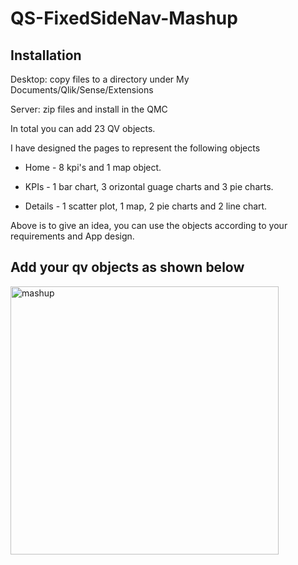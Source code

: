 # QS-FixedSideNav-Mashup

## Installation

Desktop: copy files to a directory under My Documents/Qlik/Sense/Extensions

Server: zip files and install in the QMC


In total you can add 23 QV objects.

I have designed the pages to represent the following objects

* Home - 8 kpi's and 1 map object.

* KPIs - 1 bar chart, 3 orizontal guage charts and 3 pie charts.

* Details - 1 scatter plot, 1 map, 2 pie charts and 2 line chart.

Above is to give an idea, you can use the objects according to your requirements and App design.


## Add your qv objects as shown below

<img width="429" alt="mashup" src="https://user-images.githubusercontent.com/45965007/50148245-e40b7800-02af-11e9-91bf-4bbd36bb93b5.PNG">








